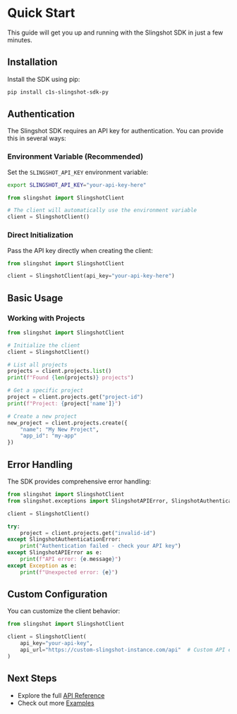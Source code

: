 # Quick Start

This guide will get you up and running with the Slingshot SDK in just a few minutes.

## Installation

Install the SDK using pip:

```bash
pip install c1s-slingshot-sdk-py
```

## Authentication

The Slingshot SDK requires an API key for authentication. You can provide this in several ways:

### Environment Variable (Recommended)

Set the `SLINGSHOT_API_KEY` environment variable:

```bash
export SLINGSHOT_API_KEY="your-api-key-here"
```

```python
from slingshot import SlingshotClient

# The client will automatically use the environment variable
client = SlingshotClient()
```

### Direct Initialization

Pass the API key directly when creating the client:

```python
from slingshot import SlingshotClient

client = SlingshotClient(api_key="your-api-key-here")
```

## Basic Usage

### Working with Projects

```python
from slingshot import SlingshotClient

# Initialize the client
client = SlingshotClient()

# List all projects
projects = client.projects.list()
print(f"Found {len(projects)} projects")

# Get a specific project
project = client.projects.get("project-id")
print(f"Project: {project['name']}")

# Create a new project
new_project = client.projects.create({
    "name": "My New Project",
    "app_id": "my-app"
})
```

## Error Handling

The SDK provides comprehensive error handling:

```python
from slingshot import SlingshotClient
from slingshot.exceptions import SlingshotAPIError, SlingshotAuthenticationError

client = SlingshotClient()

try:
    project = client.projects.get("invalid-id")
except SlingshotAuthenticationError:
    print("Authentication failed - check your API key")
except SlingshotAPIError as e:
    print(f"API error: {e.message}")
except Exception as e:
    print(f"Unexpected error: {e}")
```

## Custom Configuration

You can customize the client behavior:

```python
from slingshot import SlingshotClient

client = SlingshotClient(
    api_key="your-api-key",
    api_url="https://custom-slingshot-instance.com/api"  # Custom API endpoint
)
```

## Next Steps

- Explore the full [API Reference](api.md)
- Check out more [Examples](examples.md)
